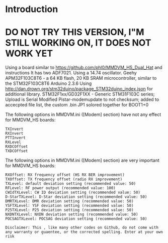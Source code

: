 # Introduction 
# DO NOT TRY THIS VERSION, I"M STILL WORKING ON, IT DOES NOT WORK YET

Using a board similar to https://github.com/phl0/MMDVM_HS_Dual_Hat and instructions
It has two ADF7021. 
Using a 14.74 oscillator. 
Geehy APM32F103C8T6 - a 64 KB flash, 20 KB SRAM microcontroller, similar to the STM32F103C8T6
Arduino 2.3.6
Using http://dan.drown.org/stm32duino/package_STM32duino_index.json for additional library. 
STM32F1xx/GD32F1XX - Generic STM31F103C series; Upload is Serial
Modified Pistar-modemupdate to not checksum; added to accecpted file list, the custom .bin
JP1 solored together for BOOT1+0

The following options in MMDVM.ini ([Modem] section) have not any effect for MMDVM_HS boards:

    TXInvert
    RXInvert
    PTTInvert
    RXLevel
    RXDCOffset
    TXDCOffset

The following options in MMDVM.ini ([Modem] section) are very important for MMDVM_HS boards:

    RXOffset: RX frequency offset (HS RX BER improvement)
    TXOffset: TX frequency offset (radio RX improvement)
    TXLevel: default deviation setting (recommended value: 50)
    RFLevel: RF power output (recommended value: 100)
    CWIdTXLevel: CW ID deviation setting (recommended value: 50)
    D-StarTXLevel: D-Star deviation setting (recommended value: 50)
    DMRTXLevel: DMR deviation setting (recommended value: 50)
    YSFTXLevel: YSF deviation setting (recommended value: 50)
    P25TXLevel: P25 deviation setting (recommended value: 50)
    NXDNTXLevel: NXDN deviation setting (recommended value: 50)
    POCSAGTXLevel: POCSAG deviation setting (recommended value: 50)

    Disclaimer: This , like many other codes on Github, do not come with any warranty or guaentee, or the corrected spelling. Enter at your own risk
